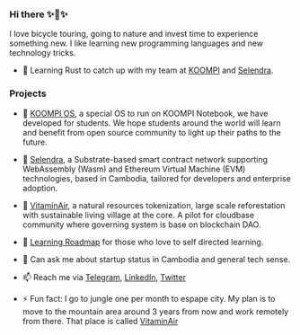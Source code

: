### Hi there ✨👋✨

I love bicycle touring, going to nature and invest time to experience something new. I like learning new programming languages and new technology tricks. 

- 🌱 Learning Rust to catch up with my team at [KOOMPI](https://koompi.com) and [Selendra](https://selendra.org). 

### Projects
- 🔭 [KOOMPI OS](https://koompi.org), a special OS to run on KOOMPI Notebook, we have developed for students. We hope students around the world will learn and benefit from open source community to light up their paths to the future. 

- 🔭 [Selendra](https://selendra.org), a Substrate-based smart contract network supporting WebAssembly (Wasm) and Ethereum Virtual Machine (EVM) technologies, based in Cambodia, tailored for developers and enterprise adoption.

- 🔭 [VitaminAir](https://vitaminair.org), a natural resources tokenization, large scale reforestation with sustainable living village at the core. A pilot for cloudbase community where governing system is base on blockchain DAO.

- 🤔 [Learning Roadmap](https://github.com/koompi/learning-roadmaps) for those who love to self directed learning.

- 💬 Can ask me about startup status in Cambodia and general tech sense. 

- 📫 Reach me via [Telegram](https://t.me/rithythul), [LinkedIn](https://linkedin.com/in/rithythul), [Twitter](https://twitter.com/rithythul)

- ⚡ Fun fact: I go to jungle one per month to espape city. My plan is to move to the mountain area around 3 years from now and work remotely from there. That place is called [VitaminAir](https://vitaminair.org)

